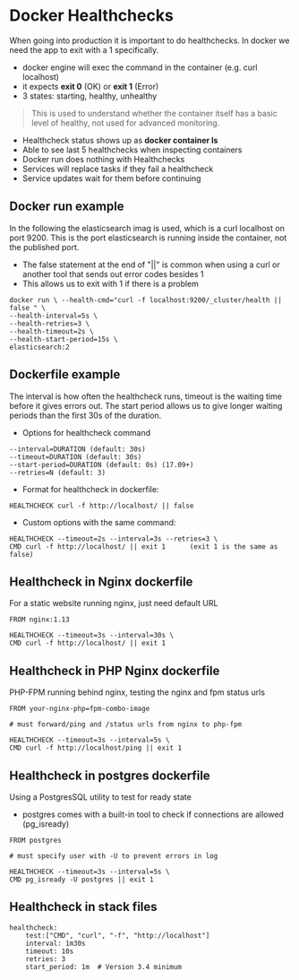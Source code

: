 # Docker Healthchecks

When going into production it is important to do healthchecks. In docker we need the app to exit with a 1 specifically.

- docker engine will exec the command in the container (e.g. curl localhost)
- it expects **exit 0** (OK) or **exit 1** (Error)
- 3 states: starting, healthy, unhealthy 

> This is used to understand whether the container itself has a basic level of healthy, not used for advanced monitoring.

- Healthcheck status shows up as **docker container ls**
- Able to see last 5 healthchecks when inspecting containers 
- Docker run does nothing with Healthchecks
- Services will replace tasks if they fail a healthcheck
- Service updates wait for them before continuing 

## Docker run example 

In the following the elasticsearch imag is used, which is a curl localhost on port 9200. This is the port elasticsearch is running inside the container, not the published port.

- The false statement at the end of "||" is common when using a curl or another tool that sends out error codes besides 1
- This allows us to exit with 1 if there is a problem

```
docker run \ --health-cmd="curl -f localhost:9200/_cluster/health || false " \
--health-interval=5s \
--health-retries=3 \
--health-timeout=2s \
--health-start-period=15s \
elasticsearch:2
```

## Dockerfile example 

The interval is how often the healthcheck runs, timeout is the waiting time before it gives errors out. The start period allows us 
to give longer waiting periods than the first 30s of the duration.

- Options for healthcheck command 

```
--interval=DURATION (default: 30s)
--timeout=DURATION (default: 30s)
--start-period=DURATION (default: 0s) (17.09+)
--retries=N (default: 3)
```

- Format for healthcheck in dockerfile:
```
HEALTHCHECK curl -f http://localhost/ || false 	
```

- Custom options with the same command: 
```
HEALTHCHECK --timeout=2s --interval=3s --retries=3 \ 
CMD curl -f http://localhost/ || exit 1 	 (exit 1 is the same as false)
```

## Healthcheck in Nginx dockerfile 

For a static website running nginx, just need default URL 

```
FROM nginx:1.13 

HEALTHCHECK --timeout=3s --interval=30s \ 
CMD curl -f http://localhost/ || exit 1

```

## Healthcheck in PHP Nginx dockerfile 

PHP-FPM running behind nginx, testing the nginx and fpm status urls 

```
FROM your-nginx-php=fpm-combo-image 

# must forward/ping and /status urls from nginx to php-fpm 

HEALTHCHECK --timeout=3s --interval=5s \ 
CMD curl -f http://localhost/ping || exit 1
```

## Healthcheck in postgres dockerfile 

Using a PostgresSQL utility to test for ready state 

- postgres comes with a built-in tool to check if connections are allowed (pg_isready) 

```
FROM postgres

# must specify user with -U to prevent errors in log

HEALTHCHECK --timeout=3s --interval=5s \ 
CMD pg_isready -U postgres || exit 1
```

## Healthcheck in stack files 

```
healthcheck:
	test:["CMD", "curl", "-f", "http://localhost"]
	interval: 1m30s
	timeout: 10s
	retries: 3
	start_period: 1m  # Version 3.4 minimum 
```